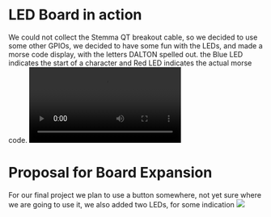 # LED Board in action
We could not collect the Stemma QT breakout cable, so we decided to use some other GPIOs, we decided to have some fun with the LEDs, and made a morse code display, with the letters DALTON spelled out. the Blue LED indicates the start of a character and Red LED indicates the actual morse code.
![](https://github.com/saurabhparulekar24/LAB2B_Board_Expansion/blob/main/Video_LED.mp4)


# Proposal for Board Expansion
For our final project we plan to use a button somewhere, not yet sure where we are going to use it, we also added two LEDs, for some indication
![](https://github.com/saurabhparulekar24/LAB2B_Board_Expansion/blob/main/Proposal_LAB2B.drawio%20(2).png)
